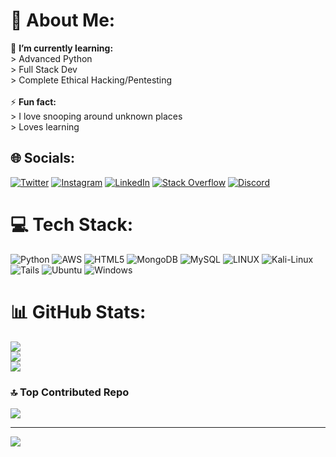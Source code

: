 # 💫 About Me:
🌱 **I’m currently learning:**  <br> > Advanced Python <br> > Full Stack Dev <br> > Complete Ethical Hacking/Pentesting <br><br>⚡ **Fun fact:**  <br> > I love snooping around unknown places <br> > Loves learning


## 🌐 Socials:
[![Twitter](https://img.shields.io/badge/Twitter-%231DA1F2.svg?logo=Twitter&logoColor=white)](https://twitter.com/zveryMI) [![Instagram](https://img.shields.io/badge/Instagram-%23E4405F.svg?logo=Instagram&logoColor=white)](https://instagram.com/krishhh.ai) [![LinkedIn](https://img.shields.io/badge/LinkedIn-%230077B5.svg?logo=linkedin&logoColor=white)](https://linkedin.com/in/zveryMI) [![Stack Overflow](https://img.shields.io/badge/-Stackoverflow-FE7A16?logo=stack-overflow&logoColor=white)](https://stackoverflow.com/users/20413840) [![Discord](https://img.shields.io/badge/Discord-%235865F2.svg?logo=discord&logoColor=white)](https://discord.com/users/1037600471730364446)


# 💻 Tech Stack:
![Python](https://img.shields.io/badge/python-3670A0?style=for-the-badge&logo=python&logoColor=ffdd54) ![AWS](https://img.shields.io/badge/AWS-%23FF9900.svg?style=for-the-badge&logo=amazon-aws&logoColor=white) ![HTML5](https://img.shields.io/badge/html5-%23E34F26.svg?style=for-the-badge&logo=html5&logoColor=white) ![MongoDB](https://img.shields.io/badge/MongoDB-%234ea94b.svg?style=for-the-badge&logo=mongodb&logoColor=white) ![MySQL](https://img.shields.io/badge/mysql-%2300f.svg?style=for-the-badge&logo=mysql&logoColor=white) ![LINUX](https://img.shields.io/badge/Linux-FCC624?style=for-the-badge&logo=linux&logoColor=black) ![Kali-Linux](https://img.shields.io/badge/Kali-268BEE?style=for-the-badge&logo=kalilinux&logoColor=white) ![Tails](https://img.shields.io/badge/Tails%20-56347C?&style=for-the-badge&logo=tails&logoColor=white)
![Ubuntu](https://img.shields.io/badge/Ubuntu-E95420?style=for-the-badge&logo=ubuntu&logoColor=white)
![Windows](https://img.shields.io/badge/Windows-0078D6?style=for-the-badge&logo=windows&logoColor=white)

# 📊 GitHub Stats:
![](https://github-readme-stats.vercel.app/api?username=zvery-MI&theme=dark&hide_border=false&include_all_commits=false&count_private=false)<br/>
![](https://github-readme-streak-stats.herokuapp.com/?user=zvery-MI&theme=dark&hide_border=false)<br/>
![](https://github-readme-stats.vercel.app/api/top-langs/?username=zvery-MI&theme=dark&hide_border=false&include_all_commits=false&count_private=false&layout=compact)

### 🔝 Top Contributed Repo
![](https://github-contributor-stats.vercel.app/api?username=zvery-MI&limit=5&theme=tokyonight&combine_all_yearly_contributions=true)

---
[![](https://visitcount.itsvg.in/api?id=zvery-MI&icon=0&color=0)](https://visitcount.itsvg.in)

<!-- Proudly created with GPRM ( https://gprm.itsvg.in ) -->
